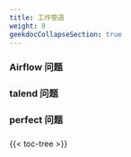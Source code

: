 ```yaml
---
title: 工作管道
weight: 8
geekdocCollapseSection: true
---
```


### Airflow 问题



### talend 问题



### perfect 问题


### 

{{< toc-tree >}}
